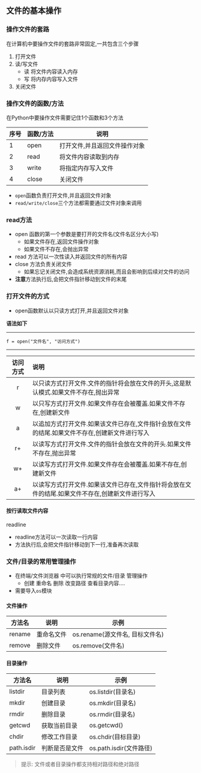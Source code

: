 
## 文件的基本操作

### 操作文件的套路

在计算机中要操作文件的套路非常固定,一共包含三个步骤

1. 打开文件
2. 读/写文件
	- 读 将文件内容读入内存
	- 写 将内存内容写入文件
3. 关闭文件

### 操作文件的函数/方法

在Python中要操作文件需要记住1个函数和3个方法

|序号|函数/方法|说明|
|---|---|---|
|1| open| 打开文件,并且返回文件操作对象|
|2| read| 将文件内容读取到内存|
|3| write| 将指定内存写入文件|
|4|close| 关闭文件|

- `open`函数负责打开文件,并且返回文件对象
- `read/write/close`三个方法都需要通过文件对象来调用

### read方法

- open 函数的第一个参数是要打开的文件名(文件名区分大小写)
	- 如果文件存在,返回文件操作对象
	- 如果文件不存在,会抛出异常
- read 方法可以一次性读入并返回文件的所有内容
- close 方法负责关闭文件
	- 如果忘记关闭文件,会造成系统资源消耗,而且会影响到后续对文件的访问
- **注意**方法执行后,会把文件指针移动到文件的末尾

### 打开文件的方式

- open函数默认以只读方式打开,并且返回文件对象

**语法如下**

----------


	f = open("文件名", "访问方式")


----------

|访问方式|说明|
|:---:|:---|
|r|以只读方式打开文件.文件的指针将会放在文件的开头,这是默认模式.如果文件不存在,抛出异常|
|w|以只写方式打开文件.如果文件存在会被覆盖.如果文件不存在,创建新文件|
|a|以追加方式打开文件.如果该文件已存在,文件指针会放在文件的结尾.如果文件不存在,创建新文件进行写入|
|r+|以读写方式打开文件.文件的指针会放在文件的开头.如果文件不存在,抛出异常|
|w+|以读写方式打开文件.如果文件存在会被覆盖.如果不存在,创建新文件|
|a+|以读写方式打开文件.如果该文件已存在,文件指针将会放在文件的结尾.如果文件不存在,创建新文件进行写入|

#### 按行读取文件内容

readline

- readline方法可以一次读取一行内容
- 方法执行后,会把文件指针移动到下一行,准备再次读取

### 文件/目录的常用管理操作

- 在终端/文件浏览器 中可以执行常规的文件/目录 管理操作
	- 创建 重命名 删除 改变路径 查看目录内容....
- 需要导入`os`模块

#### 文件操作

|方法名|说明|示例
|---|---|---|
|rename|重命名文件|os.rename(源文件名, 目标文件名)|
|remove|删除文件|os.remove(文件名)|

#### 目录操作

|方法名|说明|示例|
|---|---|---|
|listdir|目录列表|os.listdir(目录名)
|mkdir|创建目录|os.mkdir(目录名)|
|rmdir|删除目录|os.rmdir(目录名)|
|getcwd|获取当前目录|os.getcwd()|
|chdir|修改工作目录|os.chdir(目标目录)|
|path.isdir|判断是否是文件|os.path.isdir(文件路径)|

> 提示: 文件或者目录操作都支持相对路径和绝对路径

